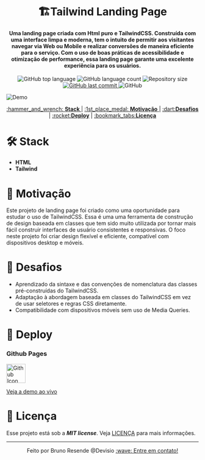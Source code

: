 <h1 align="center">
  🏗️Tailwind Landing Page
    <br>
</h1>

<h4 align="center">
  Uma landing page criada com Html puro e TailwindCSS. Construída com uma interface limpa e moderna, tem o intuito de permitir aos visitantes navegar via Web ou Mobile e realizar conversões de maneira eficiente para o serviço. Com o uso de boas práticas de acessibilidade e otimização de performance, essa landing page garante uma excelente experiência para os usuários.
</h4>
<p align="center">
  <img alt="GitHub top language" src="https://img.shields.io/github/languages/top/bresends/taiwind_landing">

  <img alt="GitHub language count" src="https://img.shields.io/github/languages/count/bresends/taiwind_landing">

  <img alt="Repository size" src="https://img.shields.io/github/languages/code-size/bresends/taiwind_landing">
  <a href="https://github.com/bresends/metronome/commits/master">
    <img alt="GitHub last commit" src="https://img.shields.io/github/last-commit/bresends/taiwind_landing">
  </a>
  <img alt="GitHub" src="https://img.shields.io/github/license/bresends/taiwind_landing">
</p>

![Demo](https://i.imgur.com/UhWhXA1.gif)

<p align="center">
  <a href="#hammer_and_wrench-Stack">:hammer_and_wrench: <strong>Stack</strong> </a> |
  <a href="#1st_place_medal-Motivação">:1st_place_medal: <strong>Motivação</strong> </a> |
  <a href="#dart-Desafios">:dart:<strong>Desafios</strong></a> |
  <a href="#rocket-Deploy">:rocket:<strong>Deploy</strong></a> |
  <a href="#bookmark_tabs-Licença">:bookmark_tabs:<strong>Licença</strong></a>
</p>

# :hammer_and_wrench: Stack

- **HTML**
- **Tailwind**

# :1st_place_medal: Motivação

Este projeto de landing page foi criado como uma oportunidade para estudar o uso de TailwindCSS. Essa é uma uma ferramenta de construção de design baseada em classes que tem sido muito utilizada por tornar mais fácil construir interfaces de usuário consistentes e responsivas. O foco neste projeto foi criar design flexível e eficiente, compatível com dispositivos desktop e móveis.

# :dart: Desafios

- Aprendizado da sintaxe e das convenções de nomenclatura das classes pré-construídas do TailwindCSS.
- Adaptação à abordagem baseada em classes do TailwindCSS em vez de usar seletores e regras CSS diretamente.
- Compatibilidade com dispositivos móveis sem uso de Media Queries.

# :rocket: Deploy
### Github Pages
<a href="https://bresends.github.io/taiwind_landing/">
    <img src="https://cdn-icons-png.flaticon.com/512/25/25231.png" width="50" height="50" alt="Github Icon">
</a>

[Veja a demo ao vivo](https://bresends.github.io/taiwind_landing/)

# :bookmark_tabs: Licença

Esse projeto está sob a **_MIT license_**. Veja [LICENÇA](https://github.com/bresends/taiwind_landing/blob/main/License.md) para mais informações.

---

<p align="center">
  <span>Feito por Bruno Resende @Devisio</span>
  <a href="https://www.linkedin.com/in/bresends/"> :wave: Entre em contato!</a> 
</p>
